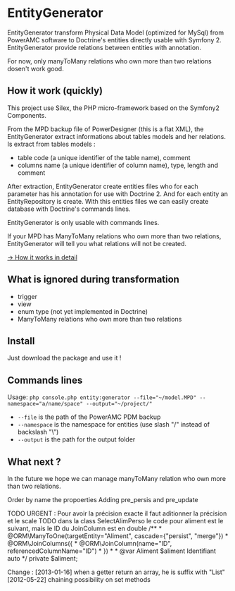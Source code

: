 EntityGenerator
===============

EntityGenerator transform Physical Data Model (optimized for MySql) from PowerAMC software to Doctrine's entities directly usable with Symfony 2.
EntityGenerator provide relations between entities with annotation.

For now, only manyToMany relations who own more than two relations dosen't work good.


How it work (quickly)
-----------
This project use Silex, the PHP micro-framework based on the Symfony2 Components.

From the MPD backup file of PowerDesigner (this is a flat XML), the EntityGenerator extract informations about tables models and her relations.
Is extract from tables models :
- table code (a unique identifier of the table name), comment
- columns name (a unique identifier of column name), type, length and comment

After extraction, EntityGenerator create entities files who for each parameter has his annotation for use with Doctrine 2.
And for each entity an EntityRepository is create.
With this entities files we can easily create database with Doctrine's commands lines.


EntityGenerator is only usable with commands lines.

If your MPD has ManyToMany relations who own more than two relations, EntityGenerator will tell you what relations will not be created.

[-> How it works in detail](src/doc/index.md)

What is ignored during transformation
-------------------------------------
- trigger
- view
- enum type (not yet implemented in Doctrine)
- ManyToMany relations who own more than two relations


Install
-------
Just download the package and use it !


Commands lines
--------------
Usage: `php console.php entity:generator --file="~/model.MPD" --namespace="a/name/space" --output="~/project/"`
- `--file` is the path of the PowerAMC PDM backup
- `--namespace` is the namespace for entities (use slash "/" instead of backslash "\\")
- `--output` is the path for the output folder


What next ?
-----------
In the future we hope we can manage manyToMany relation who own more than two relations.

Order by name the propoerties
Adding pre_persis and pre_update

TODO URGENT : Pour avoir la précision exacte il faut aditionner la précision et le scale
TODO dans la class SelectAlimPerso le code pour aliment est le suivant, mais le ID du JoinColumn est en double
/**
     * @ORM\ManyToOne(targetEntity="Aliment", cascade={"persist", "merge"})
     * @ORM\JoinColumns({
     *  @ORM\JoinColumn(name="ID", referencedColumnName="ID")
     * })
     *
     * @var Aliment $aliment Identifiant auto
     */
     private $aliment;




Change : 
[2013-01-16] when a getter return an array, he is suffix with "List"
[2012-05-22] chaining possibility on set methods
